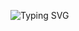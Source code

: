 
![Typing SVG](https://readme-typing-svg.demolab.com?font=Monospace&size=24&pause=1000&color=00FF00&width=435&lines=I'm+Duongw)



<!---
Duongw8l/Duongw8l is a ✨ special ✨ repository because its `README.md` (this file) appears on your GitHub profile.
You can click the Preview link to take a look at your changes.
--->
